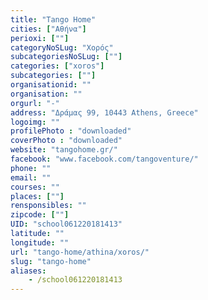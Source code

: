 ```yaml
---
title: "Tango Home"
cities: ["Αθήνα"]
perioxi: [""]
categoryNoSLug: "Χορός"
subcategoriesNoSLug: [""]
categories: ["xoros"]
subcategories: [""]
organisationid: ""
organisation: ""
orgurl: "-"
address: "Δράμας 99, 10443 Athens, Greece"
logoimg: ""
profilePhoto : "downloaded"
coverPhoto : "downloaded"
website: "tangohome.gr/"
facebook: "www.facebook.com/tangoventure/"
phone: ""
email: ""
courses: ""
places: [""]
rensponsibles: ""
zipcode: [""]
UID: "school061220181413"
latitude: ""
longitude: ""
url: "tango-home/athina/xoros/"
slug: "tango-home"
aliases:
    - /school061220181413
---
```






